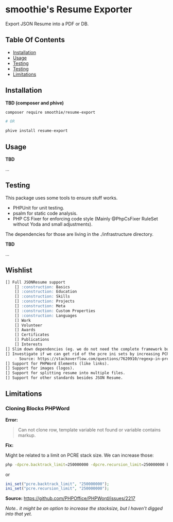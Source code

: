 # smoothie's Resume Exporter

Export JSON Resume into a PDF or DB.

## Table Of Contents

* [Installation](#installation)
* [Usage](#usage)
* [Testing](#testing)
* [Testing](#wishlist)
* [Limitations](#limitations)

## Installation

**TBD (composer and phive)**

```BASH
composer require smoothie/resume-export

# OR

phive install resume-export

```

## Usage

**TBD**

...

## Testing

This package uses some tools to ensure stuff works.

- PHPUnit for unit testing.
- psalm for static code analysis.
- PHP CS Fixer for enforcing code style (Mainly @PhpCsFixer RuleSet without Yoda and small adjustments).

The dependencies for those are living in the ./infrastructure directory.

**TBD**

...

## Wishlist
```md
[] Full JSONResume support
    [] :construction: Basics
    [] :construction: Education
    [] :construction: Skills
    [] :construction: Projects
    [] :construction: Meta
    [] :construction: Custom Properties
    [] :construction: Languages
    [] Work
    [] Volunteer
    [] Awards
    [] Certificates
    [] Publications
    [] Interests
[] Slim down dependencies (eg. we do not need the complete framework bundle).
[] Investigate if we can get rid of the pcre ini sets by increasing PCRE stacksize.
    - Source: https://stackoverflow.com/questions/7620910/regexp-in-preg-match-function-returning-browser-error/7627962#7627962
[] Support for PHPWord Elements (like links).
[] Support for images (logos).
[] Support for splitting resume into multiple files.
[] Support for other standards besides JSON Resume.
```

## Limitations

### Cloning Blocks PHPWord

**Error:**

> Can not clone row, template variable not found or variable contains markup.


**Fix:**

Might be related to a limit on PCRE stack size. We can increase those:

```bash
php -dpcre.backtrack_limit=250000000 -dpcre.recursion_limit=250000000 bin/console
```

or

```php
ini_set("pcre.backtrack_limit", "250000000");
ini_set("pcre.recursion_limit", "250000000");
```

**Source:** https://github.com/PHPOffice/PHPWord/issues/2217

*Note.. it might be an option to increase the stacksize, but I haven't digged into that yet.*
